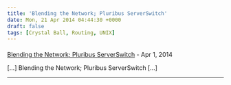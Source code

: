 ```yaml
---
title: 'Blending the Network; Pluribus ServerSwitch'
date: Mon, 21 Apr 2014 04:44:30 +0000
draft: false
tags: [Crystal Ball, Routing, UNIX]
---
```



#### 
[Blending the Network; Pluribus ServerSwitch](http://techfieldday.com/2014/blending-the-network-pluribus-serverswitch/ "") - <time datetime="2014-04-21 07:29:34">Apr 1, 2014</time>

\[…\] Blending the Network; Pluribus ServerSwitch \[…\]
<hr />

